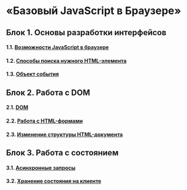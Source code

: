 # «Базовый JavaScript в Браузере»

## Блок 1. Основы разработки интерфейсов

#### 1.1. [Возможности JavaScript в браузере](./js-features/)

#### 1.2. [Способы поиска нужного HTML-элемента](./element-search/)

#### 1.3. [Объект события](./event-object/)

## Блок 2. Работа с DOM

#### 2.1. [DOM](./dom/)

#### 2.2. [Работа с HTML-формами](./html-forms/)

#### 2.3. [Изменение структуры HTML-документа](./document-structure/)

## Блок 3. Работа с состоянием

#### 3.1. [Асинхронные запросы](./async-requests/)

#### 3.2. [Хранение состояния на клиенте](./client-state)

